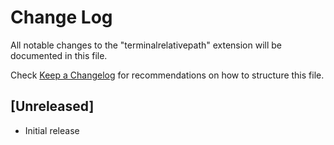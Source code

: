 # Change Log

All notable changes to the "terminalrelativepath" extension will be documented in this file.

Check [Keep a Changelog](http://keepachangelog.com/) for recommendations on how to structure this file.

## [Unreleased]

- Initial release